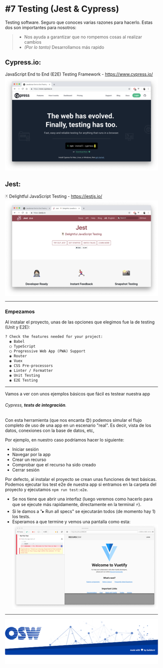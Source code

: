# #7 Testing (Jest & Cypress) 
Testing software. Seguro que conoces varias razones para hacerlo. Estas dos son importantes para nosotros:

> - Nos ayuda a garantizar que no rompemos cosas al realizar cambios
> - _(Por lo tanto)_ Desarrollamos más rapido

## Cypress.io: 
JavaScript End to End (E2E) Testing Framework - https://www.cypress.io/  
![cypress](./assets/img/cypress.png)


## Jest: 
🃏 Delightful JavaScript Testing - https://jestjs.io/  
![jest](./assets/img/jest.png)

---
### Empezamos 
Al instalar el proyecto, unas de las opciones que elegimos fue la de testing (Unit y E2E):
```
? Check the features needed for your project:  
  ◉ Babel  
  ◯ TypeScript  
  ◯ Progressive Web App (PWA) Support  
  ◉ Router  
  ◉ Vuex  
  ◉ CSS Pre-processors  
  ◉ Linter / Formatter  
  ◉ Unit Testing  
  ◉ E2E Testing  
```

---
 
Vamos a ver con unos ejemplos básicos que fácil es testear nuestra app

###### Cypress, **tests de integración**.  
Con esta herramienta (que nos encanta 😍) podemos simular el flujo completo de uso de una app en un escenario "real". Es decir, vista de los datos, conexiones con la base de datos, etc,  

Por ejemplo, en nuestro caso podríamos hacer lo siguiente:
- Iniciar sesión
- Navegar por la app  
- Crear un recurso
- Comprobar que el recurso ha sido creado
- Cerrar sesión 

Por defecto, al instalar el proyecto se crean unas funciones de test básicas.  
Podemos ejecutar los test e2e de nuestra app si entramos en la carpeta del proyecto y ejecutamos `npm run test:e2e`.  
- Se nos tiene que abrir una interfaz (luego veremos como hacerlo para que se ejecute más rapidamente, directamente en la terminal ⚡️).
- Si le damos a "▸ Run all specs" se ejecutarán todos (de momento hay 1) los tests.
- Esperamos a que termine y vemos una pantalla como esta:
![test1](./assets/img/test1.png)
 
 

---

![footer](./assets/img/footer.png)
